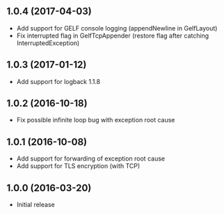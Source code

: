 ## 1.0.4 (2017-04-03)

- Add support for GELF console logging (appendNewline in GelfLayout) 
- Fix interrupted flag in GelfTcpAppender (restore flag after catching InterruptedException)

## 1.0.3 (2017-01-12)

- Add support for logback 1.1.8

## 1.0.2 (2016-10-18)

- Fix possible infinite loop bug with exception root cause

## 1.0.1 (2016-10-08)

- Add support for forwarding of exception root cause
- Add support for TLS encryption (with TCP)

## 1.0.0 (2016-03-20)

- Initial release
